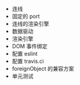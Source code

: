- 连线
- 固定的 port
- 连线的渲染引擎
- 数据驱动
- 渲染引擎
- DOM 事件绑定
- 配置 eslint
- 配置 travis.ci
- foreignObject 的兼容方案
- 单元测试
